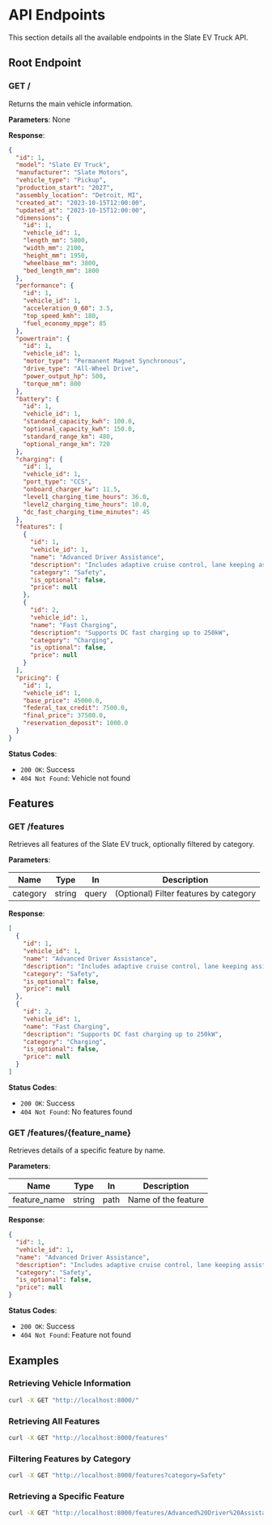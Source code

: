 # API Endpoints

This section details all the available endpoints in the Slate EV Truck API.

## Root Endpoint

### GET /

Returns the main vehicle information.

**Parameters**: None

**Response**:

```json
{
  "id": 1,
  "model": "Slate EV Truck",
  "manufacturer": "Slate Motors",
  "vehicle_type": "Pickup",
  "production_start": "2027",
  "assembly_location": "Detroit, MI",
  "created_at": "2023-10-15T12:00:00",
  "updated_at": "2023-10-15T12:00:00",
  "dimensions": {
    "id": 1,
    "vehicle_id": 1,
    "length_mm": 5800,
    "width_mm": 2100,
    "height_mm": 1950,
    "wheelbase_mm": 3800,
    "bed_length_mm": 1800
  },
  "performance": {
    "id": 1,
    "vehicle_id": 1,
    "acceleration_0_60": 3.5,
    "top_speed_kmh": 180,
    "fuel_economy_mpge": 85
  },
  "powertrain": {
    "id": 1,
    "vehicle_id": 1,
    "motor_type": "Permanent Magnet Synchronous",
    "drive_type": "All-Wheel Drive",
    "power_output_hp": 500,
    "torque_nm": 800
  },
  "battery": {
    "id": 1,
    "vehicle_id": 1,
    "standard_capacity_kwh": 100.0,
    "optional_capacity_kwh": 150.0,
    "standard_range_km": 480,
    "optional_range_km": 720
  },
  "charging": {
    "id": 1,
    "vehicle_id": 1,
    "port_type": "CCS",
    "onboard_charger_kw": 11.5,
    "level1_charging_time_hours": 36.0,
    "level2_charging_time_hours": 10.0,
    "dc_fast_charging_time_minutes": 45
  },
  "features": [
    {
      "id": 1,
      "vehicle_id": 1,
      "name": "Advanced Driver Assistance",
      "description": "Includes adaptive cruise control, lane keeping assist, and automatic emergency braking",
      "category": "Safety",
      "is_optional": false,
      "price": null
    },
    {
      "id": 2,
      "vehicle_id": 1,
      "name": "Fast Charging",
      "description": "Supports DC fast charging up to 250kW",
      "category": "Charging",
      "is_optional": false,
      "price": null
    }
  ],
  "pricing": {
    "id": 1,
    "vehicle_id": 1,
    "base_price": 45000.0,
    "federal_tax_credit": 7500.0,
    "final_price": 37500.0,
    "reservation_deposit": 1000.0
  }
}
```

**Status Codes**:

- `200 OK`: Success
- `404 Not Found`: Vehicle not found

## Features

### GET /features

Retrieves all features of the Slate EV truck, optionally filtered by category.

**Parameters**:

| Name     | Type   | In    | Description                            |
| -------- | ------ | ----- | -------------------------------------- |
| category | string | query | (Optional) Filter features by category |

**Response**:

```json
[
  {
    "id": 1,
    "vehicle_id": 1,
    "name": "Advanced Driver Assistance",
    "description": "Includes adaptive cruise control, lane keeping assist, and automatic emergency braking",
    "category": "Safety",
    "is_optional": false,
    "price": null
  },
  {
    "id": 2,
    "vehicle_id": 1,
    "name": "Fast Charging",
    "description": "Supports DC fast charging up to 250kW",
    "category": "Charging",
    "is_optional": false,
    "price": null
  }
]
```

**Status Codes**:

- `200 OK`: Success
- `404 Not Found`: No features found

### GET /features/{feature_name}

Retrieves details of a specific feature by name.

**Parameters**:

| Name         | Type   | In   | Description         |
| ------------ | ------ | ---- | ------------------- |
| feature_name | string | path | Name of the feature |

**Response**:

```json
{
  "id": 1,
  "vehicle_id": 1,
  "name": "Advanced Driver Assistance",
  "description": "Includes adaptive cruise control, lane keeping assist, and automatic emergency braking",
  "category": "Safety",
  "is_optional": false,
  "price": null
}
```

**Status Codes**:

- `200 OK`: Success
- `404 Not Found`: Feature not found

## Examples

### Retrieving Vehicle Information

```bash
curl -X GET "http://localhost:8000/"
```

### Retrieving All Features

```bash
curl -X GET "http://localhost:8000/features"
```

### Filtering Features by Category

```bash
curl -X GET "http://localhost:8000/features?category=Safety"
```

### Retrieving a Specific Feature

```bash
curl -X GET "http://localhost:8000/features/Advanced%20Driver%20Assistance"
```
